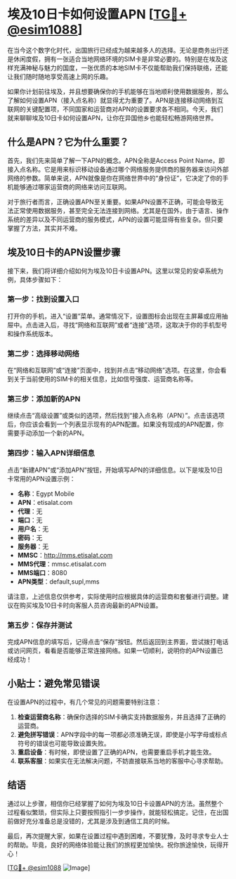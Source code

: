 # 埃及10日卡如何设置APN [[TG💪+ @esim1088](https://t.me/s/esim1088)]

在当今这个数字化时代，出国旅行已经成为越来越多人的选择。无论是商务出行还是休闲度假，拥有一张适合当地网络环境的SIM卡是非常必要的。特别是在埃及这样充满神秘与魅力的国度，一张优质的本地SIM卡不仅能帮助我们保持联络，还能让我们随时随地享受高速上网的乐趣。

如果你计划前往埃及，并且想要确保你的手机能够在当地顺利使用数据服务，那么了解如何设置APN（接入点名称）就显得尤为重要了。APN是连接移动网络到互联网的关键配置项，不同国家和运营商对APN的设置要求各不相同。今天，我们就来聊聊埃及10日卡如何设置APN，让你在异国他乡也能轻松畅游网络世界。

## 什么是APN？它为什么重要？

首先，我们先来简单了解一下APN的概念。APN全称是Access Point Name，即接入点名称。它是用来标识移动设备通过哪个网络服务提供商的服务器来访问外部网络的参数。简单来说，APN就像是你在网络世界中的“身份证”，它决定了你的手机能够通过哪家运营商的网络来访问互联网。

对于旅行者而言，正确设置APN至关重要。如果APN设置不正确，可能会导致无法正常使用数据服务，甚至完全无法连接到网络。尤其是在国外，由于语言、操作系统的差异以及不同运营商的服务模式，APN的设置可能显得有些复杂。但只要掌握了方法，其实并不难。

## 埃及10日卡的APN设置步骤

接下来，我们将详细介绍如何为埃及10日卡设置APN。这里以常见的安卓系统为例，具体步骤如下：

### 第一步：找到设置入口
打开你的手机，进入“设置”菜单。通常情况下，设置图标会出现在主屏幕或应用抽屉中。点击进入后，寻找“网络和互联网”或者“连接”选项，这取决于你的手机型号和操作系统版本。

### 第二步：选择移动网络
在“网络和互联网”或“连接”页面中，找到并点击“移动网络”选项。在这里，你会看到关于当前使用的SIM卡的相关信息，比如信号强度、运营商名称等。

### 第三步：添加新的APN
继续点击“高级设置”或类似的选项，然后找到“接入点名称（APN）”。点击该选项后，你应该会看到一个列表显示现有的APN配置。如果没有现成的APN配置，你需要手动添加一个新的APN。

### 第四步：输入APN详细信息
点击“新建APN”或“添加APN”按钮，开始填写APN的详细信息。以下是埃及10日卡常用的APN设置示例：

- **名称**：Egypt Mobile
- **APN**：etisalat.com
- **代理**：无
- **端口**：无
- **用户名**：无
- **密码**：无
- **服务器**：无
- **MMSC**：http://mms.etisalat.com
- **MMS代理**：mmsc.etisalat.com
- **MMS端口**：8080
- **APN类型**：default,supl,mms

请注意，上述信息仅供参考，实际使用时应根据具体的运营商和套餐进行调整。建议在购买埃及10日卡时向客服人员咨询最新的APN设置。

### 第五步：保存并测试
完成APN信息的填写后，记得点击“保存”按钮。然后返回到主界面，尝试拨打电话或访问网页，看看是否能够正常连接网络。如果一切顺利，说明你的APN设置已经成功！

## 小贴士：避免常见错误

在设置APN的过程中，有几个常见的问题需要特别注意：

1. **检查运营商名称**：确保你选择的SIM卡确实支持数据服务，并且选择了正确的运营商。
2. **避免拼写错误**：APN字段中的每一项都必须准确无误，即使是小写字母或标点符号的错误也可能导致设置失败。
3. **重启设备**：有时候，即使设置了正确的APN，也需要重启手机才能生效。
4. **联系客服**：如果实在无法解决问题，不妨直接联系当地的客服中心寻求帮助。

## 结语

通过以上步骤，相信你已经掌握了如何为埃及10日卡设置APN的方法。虽然整个过程看似繁琐，但实际上只要按照指引一步步操作，就能轻松搞定。记住，在出国前做好充分准备总是没错的，尤其是涉及到通信工具的时候。

最后，再次提醒大家，如果在设置过程中遇到困难，不要犹豫，及时寻求专业人士的帮助。毕竟，良好的网络体验能让我们的旅程更加愉快。祝你旅途愉快，玩得开心！

[[TG💪+ @esim1088](https://t.me/s/esim1088) ![Image](https://i.postimg.cc/4NQfJmqS/Snipaste-2025-05-13-00-14-12.png)]